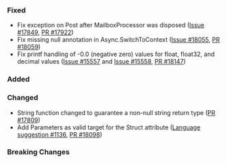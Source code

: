### Fixed

* Fix exception on Post after MailboxProcessor was disposed ([Issue #17849](https://github.com/dotnet/fsharp/issues/17849), [PR #17922](https://github.com/dotnet/fsharp/pull/17922))
* Fix missing null annotation in Async.SwitchToContext ([Issue #18055](https://github.com/dotnet/fsharp/issues/18055), [PR #18059](https://github.com/dotnet/fsharp/pull/18059))
* Fix printf handling of -0.0 (negative zero) values for float, float32, and decimal values ([Issue #15557](https://github.com/dotnet/fsharp/issues/15557) and [Issue #15558](https://github.com/dotnet/fsharp/issues/15558), [PR #18147](https://github.com/dotnet/fsharp/pull/18147))

### Added

### Changed

* String function changed to guarantee a non-null string return type ([PR #17809](https://github.com/dotnet/fsharp/pull/17809))
* Add Parameters as valid target for the Struct attribute ([Language suggestion #1136](https://github.com/fsharp/fslang-suggestions/issues/1136), [PR #18098](https://github.com/dotnet/fsharp/pull/18098))


### Breaking Changes
